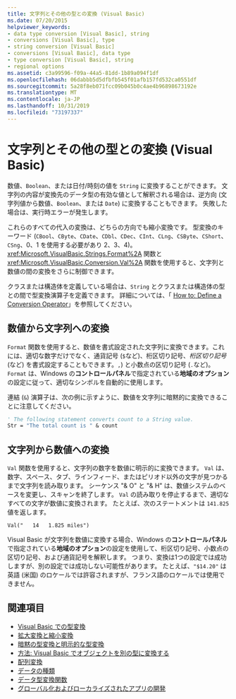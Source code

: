 ```yaml
---
title: 文字列とその他の型との変換 (Visual Basic)
ms.date: 07/20/2015
helpviewer_keywords:
- data type conversion [Visual Basic], string
- conversions [Visual Basic], type
- string conversion [Visual Basic]
- conversions [Visual Basic], data type
- type conversion [Visual Basic], string
- regional options
ms.assetid: c3a99596-f09a-44a5-81dd-1b89a094f1df
ms.openlocfilehash: 06dabbb5d5dfbfb545f01afb157fd532ca0551df
ms.sourcegitcommit: 5a28f8eb071fcc09b045b0c4ae4b96898673192e
ms.translationtype: MT
ms.contentlocale: ja-JP
ms.lasthandoff: 10/31/2019
ms.locfileid: "73197337"
---
```

# <a name="conversions-between-strings-and-other-types-visual-basic"></a>文字列とその他の型との変換 (Visual Basic)
数値、`Boolean`、または日付/時刻の値を `String` に変換することができます。 文字列の内容が変換先のデータ型の有効な値として解釈される場合は、逆方向 (文字列値から数値、`Boolean`、または `Date`) に変換することもできます。 失敗した場合は、実行時エラーが発生します。  
  
 これらのすべての代入の変換は、どちらの方向でも縮小変換です。 型変換のキーワード (`CBool`、`CByte`、`CDate`、`CDbl`、`CDec`、`CInt`、`CLng`、`CSByte`、`CShort`、`CSng`、0、1 を使用する必要があり 2、3、4)。 <xref:Microsoft.VisualBasic.Strings.Format%2A> 関数と <xref:Microsoft.VisualBasic.Conversion.Val%2A> 関数を使用すると、文字列と数値の間の変換をさらに制御できます。  
  
 クラスまたは構造体を定義している場合は、`String` とクラスまたは構造体の型との間で型変換演算子を定義できます。 詳細については、「 [How to: Define a Conversion Operator](../../../../visual-basic/programming-guide/language-features/procedures/how-to-define-a-conversion-operator.md)」を参照してください。  
  
## <a name="conversion-of-numbers-to-strings"></a>数値から文字列への変換  
 `Format` 関数を使用すると、数値を書式設定された文字列に変換できます。これには、適切な数字だけでなく、通貨記号 (`$`など)、桁区切り記号、*桁区切り記号*(など) を書式設定することもできます。`,`) と小数点の区切り記号 (`.`など)。 `Format` は、Windows の**コントロールパネル**で指定されている**地域のオプション**の設定に従って、適切なシンボルを自動的に使用します。  
  
 連結 (`&`) 演算子は、次の例に示すように、数値を文字列に暗黙的に変換できることに注意してください。  
  
```vb  
' The following statement converts count to a String value.  
Str = "The total count is " & count  
```  
  
## <a name="conversion-of-strings-to-numbers"></a>文字列から数値への変換  
 `Val` 関数を使用すると、文字列の数字を数値に明示的に変換できます。 `Val` は、数字、スペース、タブ、ラインフィード、またはピリオド以外の文字が見つかるまで文字列を読み取ります。 シーケンス "& O" と "& H" は、数値システムのベースを変更し、スキャンを終了します。 `Val` の読み取りを停止するまで、適切なすべての文字が数値に変換されます。 たとえば、次のステートメントは `141.825` 値を返します。  
  
 `Val("   14   1.825 miles")`  
  
 Visual Basic が文字列を数値に変換する場合、Windows の**コントロールパネル**で指定されている**地域のオプション**の設定を使用して、桁区切り記号、小数点の区切り記号、および通貨記号を解釈します。 つまり、変換は1つの設定では成功しますが、別の設定では成功しない可能性があります。 たとえば、`"$14.20"` は英語 (米国) のロケールでは許容されますが、フランス語のロケールでは使用できません。  
  
## <a name="see-also"></a>関連項目

- [Visual Basic での型変換](../../../../visual-basic/programming-guide/language-features/data-types/type-conversions.md)
- [拡大変換と縮小変換](../../../../visual-basic/programming-guide/language-features/data-types/widening-and-narrowing-conversions.md)
- [暗黙の型変換と明示的な型変換](../../../../visual-basic/programming-guide/language-features/data-types/implicit-and-explicit-conversions.md)
- [方法: Visual Basic でオブジェクトを別の型に変換する](../../../../visual-basic/programming-guide/language-features/data-types/how-to-convert-an-object-to-another-type.md)
- [配列変換](../../../../visual-basic/programming-guide/language-features/data-types/array-conversions.md)
- [データの種類](../../../../visual-basic/language-reference/data-types/index.md)
- [データ型変換関数](../../../../visual-basic/language-reference/functions/type-conversion-functions.md)
- [グローバル化およびローカライズされたアプリの開発](/visualstudio/ide/globalizing-and-localizing-applications)
